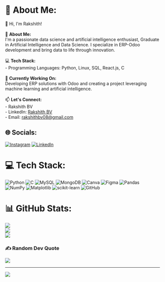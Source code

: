 # 💫 About Me:
👋 Hi, I'm Rakshith!  <br><br>🌱 **About Me:**  <br>I'm a passionate data science and artificial intelligence enthusiast, Graduate in Artificial Intelligence and Data Science. I specialize in ERP-Odoo development and bring data to life through innovation.  <br><br>💻 **Tech Stack:**  <br>- Programming Languages: Python, Linux, SQL, React.js, C  <br><br>🔭 **Currently Working On:**  <br>Developing ERP solutions with Odoo and creating a project leveraging machine learning and artificial intelligence.  <br><br>📫 **Let's Connect:**  <br>- Rakshith BV<br>- LinkedIn: [Rakshith BV](https://www.linkedin.com/in/rakshith-bv-a54740257)  <br>- Email: [rakshithbv08@gmail.com](mailto:rakshithbv08@gmail.com)  <br>


## 🌐 Socials:
[![Instagram](https://img.shields.io/badge/Instagram-%23E4405F.svg?logo=Instagram&logoColor=white)](https://instagram.com/_rk_rakshi_08) [![LinkedIn](https://img.shields.io/badge/LinkedIn-%230077B5.svg?logo=linkedin&logoColor=white)](https://linkedin.com/in/www.linkedin.com/in/rakshith-bv-a54740257) 

# 💻 Tech Stack:
![Python](https://img.shields.io/badge/python-3670A0?style=for-the-badge&logo=python&logoColor=ffdd54) ![C](https://img.shields.io/badge/c-%2300599C.svg?style=for-the-badge&logo=c&logoColor=white) ![MySQL](https://img.shields.io/badge/mysql-4479A1.svg?style=for-the-badge&logo=mysql&logoColor=white) ![MongoDB](https://img.shields.io/badge/MongoDB-%234ea94b.svg?style=for-the-badge&logo=mongodb&logoColor=white) ![Canva](https://img.shields.io/badge/Canva-%2300C4CC.svg?style=for-the-badge&logo=Canva&logoColor=white) ![Figma](https://img.shields.io/badge/figma-%23F24E1E.svg?style=for-the-badge&logo=figma&logoColor=white) ![Pandas](https://img.shields.io/badge/pandas-%23150458.svg?style=for-the-badge&logo=pandas&logoColor=white) ![NumPy](https://img.shields.io/badge/numpy-%23013243.svg?style=for-the-badge&logo=numpy&logoColor=white) ![Matplotlib](https://img.shields.io/badge/Matplotlib-%23ffffff.svg?style=for-the-badge&logo=Matplotlib&logoColor=black) ![scikit-learn](https://img.shields.io/badge/scikit--learn-%23F7931E.svg?style=for-the-badge&logo=scikit-learn&logoColor=white) ![GitHub](https://img.shields.io/badge/github-%23121011.svg?style=for-the-badge&logo=github&logoColor=white)
# 📊 GitHub Stats:
![](https://github-readme-stats.vercel.app/api?username=RakshitheSya&theme=dark&hide_border=false&include_all_commits=false&count_private=false)<br/>
![](https://github-readme-streak-stats.herokuapp.com/?user=RakshitheSya&theme=dark&hide_border=false)<br/>
![](https://github-readme-stats.vercel.app/api/top-langs/?username=RakshitheSya&theme=dark&hide_border=false&include_all_commits=false&count_private=false&layout=compact)

### ✍️ Random Dev Quote
![](https://quotes-github-readme.vercel.app/api?type=horizontal&theme=radical)

---
[![](https://visitcount.itsvg.in/api?id=RakshitheSya&icon=10&color=0)](https://visitcount.itsvg.in)

<!-- Proudly created with GPRM ( https://gprm.itsvg.in ) -->
